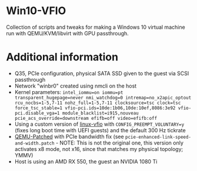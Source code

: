 # Win10-VFIO
Collection of scripts and tweaks for making a Windows 10 virtual machine run with QEMU/KVM/libvirt with GPU passthrough.

# Additional information
* Q35, PCIe configuration, physical SATA SSD given to the guest via SCSI passthrough
* Network "winbr0" created using nmcli on the host
* Kernel parameters: `intel_iommu=on iommu=pt transparent_hugepage=never nmi_watchdog=0 intremap=no_x2apic_optout rcu_nocbs=1-5,7-11 nohz_full=1-5,7-11 clocksource=tsc clock=tsc force_tsc_stable=1 vfio-pci.ids=10de:1b06,10de:10ef,8086:3e92 vfio-pci.disable_vga=1 module_blacklist=i915,nouveau pcie_acs_override=downstream efifb=off video=efifb:off`
* Using a custom version of [linux-vfio](https://aur.archlinux.org/packages/linux-vfio/) with `CONFIG_PREEMPT_VOLUNTARY=y` (fixes long boot time with UEFI guests) and the default 300 Hz tickrate
* [QEMU-Patched](https://aur.archlinux.org/packages/qemu-patched/) with PCIe bandwidth fix (see `pcie-enhanced-link-speed-and-width.patch` - NOTE: This is not the original one, this version only activates x8 mode, not x16, since that matches my physical topology; YMMV)
* Host is using an AMD RX 550, the guest an NVIDIA 1080 Ti
